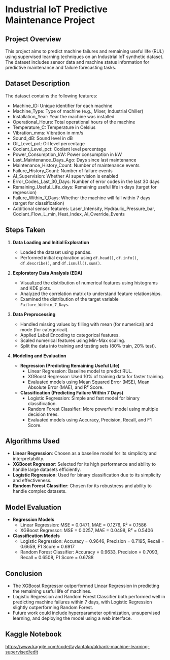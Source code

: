 
# Industrial IoT Predictive Maintenance Project

## Project Overview
This project aims to predict machine failures and remaining useful life (RUL) using supervised learning techniques on an Industrial IoT synthetic dataset. The dataset includes sensor data and machine status information for predictive maintenance and failure forecasting tasks.

## Dataset Description
The dataset contains the following features:
- Machine_ID: Unique identifier for each machine
- Machine_Type: Type of machine (e.g., Mixer, Industrial Chiller)
- Installation_Year: Year the machine was installed
- Operational_Hours: Total operational hours of the machine
- Temperature_C: Temperature in Celsius
- Vibration_mms: Vibration in mm/s
- Sound_dB: Sound level in dB
- Oil_Level_pct: Oil level percentage
- Coolant_Level_pct: Coolant level percentage
- Power_Consumption_kW: Power consumption in kW
- Last_Maintenance_Days_Ago: Days since last maintenance
- Maintenance_History_Count: Number of maintenance events
- Failure_History_Count: Number of failure events
- AI_Supervision: Whether AI supervision is enabled
- Error_Codes_Last_30_Days: Number of error codes in the last 30 days
- Remaining_Useful_Life_days: Remaining useful life in days (target for regression)
- Failure_Within_7_Days: Whether the machine will fail within 7 days (target for classification)
- Additional sensor features: Laser_Intensity, Hydraulic_Pressure_bar, Coolant_Flow_L_min, Heat_Index, AI_Override_Events

## Steps Taken
1. **Data Loading and Initial Exploration**
   - Loaded the dataset using pandas.
   - Performed initial exploration using `df.head()`, `df.info()`, `df.describe()`, and `df.isnull().sum()`.

2. **Exploratory Data Analysis (EDA)**
   - Visualized the distribution of numerical features using histograms and KDE plots.
   - Analyzed the correlation matrix to understand feature relationships.
   - Examined the distribution of the target variable `Failure_Within_7_Days`.

3. **Data Preprocessing**
   - Handled missing values by filling with mean (for numerical) and mode (for categorical).
   - Applied Label Encoding to categorical features.
   - Scaled numerical features using Min-Max scaling.
   - Split the data into training and testing sets (80% train, 20% test).

4. **Modeling and Evaluation**
   - **Regression (Predicting Remaining Useful Life)**
     - Linear Regression: Baseline model to predict RUL.
     - XGBoost Regressor: Used 10% of training data for faster training.
     - Evaluated models using Mean Squared Error (MSE), Mean Absolute Error (MAE), and R² Score.
   - **Classification (Predicting Failure Within 7 Days)**
     - Logistic Regression: Simple and fast model for binary classification.
     - Random Forest Classifier: More powerful model using multiple decision trees.
     - Evaluated models using Accuracy, Precision, Recall, and F1 Score.

## Algorithms Used
- **Linear Regression**: Chosen as a baseline model for its simplicity and interpretability.
- **XGBoost Regressor**: Selected for its high performance and ability to handle large datasets efficiently.
- **Logistic Regression**: Used for binary classification due to its simplicity and effectiveness.
- **Random Forest Classifier**: Chosen for its robustness and ability to handle complex datasets.

## Model Evaluation
- **Regression Models**
  - Linear Regression: MSE = 0.0471, MAE = 0.1276, R² = 0.1586
  - XGBoost Regressor: MSE = 0.0257, MAE = 0.0498, R² = 0.5406
- **Classification Models**
  - Logistic Regression: Accuracy = 0.9646, Precision = 0.7195, Recall = 0.6659, F1 Score = 0.6917
  - Random Forest Classifier: Accuracy = 0.9633, Precision = 0.7093, Recall = 0.6508, F1 Score = 0.6788

## Conclusion
- The XGBoost Regressor outperformed Linear Regression in predicting the remaining useful life of machines.
- Logistic Regression and Random Forest Classifier both performed well in predicting machine failures within 7 days, with Logistic Regression slightly outperforming Random Forest.
- Future work could include hyperparameter optimization, unsupervised learning, and deploying the model using a web interface.

## Kaggle Notebook
https://www.kaggle.com/code/taylantakn/akbank-machine-learning-supervised/edit
